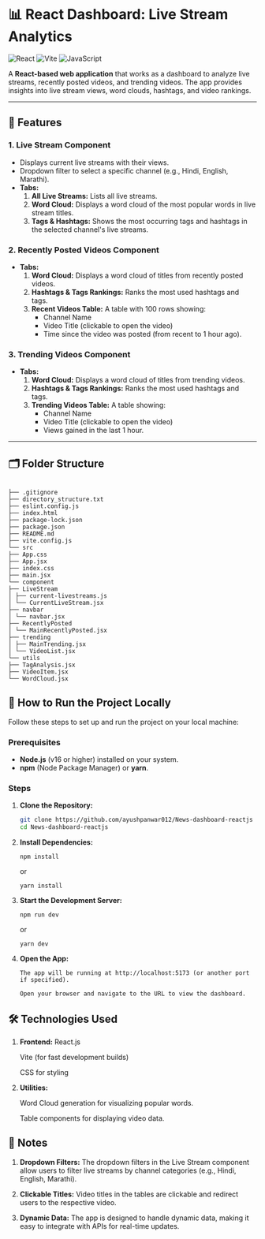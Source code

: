# 📊 React Dashboard: Live Stream Analytics

![React](https://img.shields.io/badge/React-20232A?style=for-the-badge&logo=react&logoColor=61DAFB)
![Vite](https://img.shields.io/badge/Vite-B73BFE?style=for-the-badge&logo=vite&logoColor=FFD62E)
![JavaScript](https://img.shields.io/badge/JavaScript-F7DF1E?style=for-the-badge&logo=javascript&logoColor=black)

A **React-based web application** that works as a dashboard to analyze live streams, recently posted videos, and trending videos. The app provides insights into live stream views, word clouds, hashtags, and video rankings.

---

## 🌟 Features

### 1. **Live Stream Component**
- Displays current live streams with their views.
- Dropdown filter to select a specific channel (e.g., Hindi, English, Marathi).
- **Tabs:**
  1. **All Live Streams:** Lists all live streams.
  2. **Word Cloud:** Displays a word cloud of the most popular words in live stream titles.
  3. **Tags & Hashtags:** Shows the most occurring tags and hashtags in the selected channel's live streams.

### 2. **Recently Posted Videos Component**
- **Tabs:**
  1. **Word Cloud:** Displays a word cloud of titles from recently posted videos.
  2. **Hashtags & Tags Rankings:** Ranks the most used hashtags and tags.
  3. **Recent Videos Table:** A table with 100 rows showing:
     - Channel Name
     - Video Title (clickable to open the video)
     - Time since the video was posted (from recent to 1 hour ago).

### 3. **Trending Videos Component**
- **Tabs:**
  1. **Word Cloud:** Displays a word cloud of titles from trending videos.
  2. **Hashtags & Tags Rankings:** Ranks the most used hashtags and tags.
  3. **Trending Videos Table:** A table showing:
     - Channel Name
     - Video Title (clickable to open the video)
     - Views gained in the last 1 hour.

---

## 🗂️ Folder Structure
```

├── .gitignore
├── directory_structure.txt
├── eslint.config.js
├── index.html
├── package-lock.json
├── package.json
├── README.md
├── vite.config.js
└── src
├── App.css
├── App.jsx
├── index.css
├── main.jsx
└── component
├── LiveStream
│ ├── current-livestreams.js
│ └── CurrentLiveStream.jsx
├── navbar
│ └── navbar.jsx
├── RecentlyPosted
│ └── MainRecentlyPosted.jsx
├── trending
│ ├── MainTrending.jsx
│ └── VideoList.jsx
└── utils
├── TagAnalysis.jsx
├── VideoItem.jsx
└── WordCloud.jsx
```

## 🚀 How to Run the Project Locally

Follow these steps to set up and run the project on your local machine:

### Prerequisites
- **Node.js** (v16 or higher) installed on your system.
- **npm** (Node Package Manager) or **yarn**.

### Steps

1. **Clone the Repository:**
   ```bash
   git clone https://github.com/ayushpanwar012/News-dashboard-reactjs
   cd News-dashboard-reactjs

2. **Install Dependencies:**


    ```
    npm install
    ```

    or

    ```
    yarn install
    ```

3. **Start the Development Server:**

    ```
    npm run dev
    ```

    or

    ```
    yarn dev
    ```

4. **Open the App:**

    ```
    The app will be running at http://localhost:5173 (or another port if specified).

    Open your browser and navigate to the URL to view the dashboard.
    ```

## 🛠️ Technologies Used
1. **Frontend:**
    React.js

    Vite (for fast development builds)

    CSS for styling

2. **Utilities:**

    Word Cloud generation for visualizing popular words.

    Table components for displaying video data.

## 📝 Notes
1. **Dropdown Filters:** The dropdown filters in the Live Stream component allow users to filter live streams by channel categories (e.g., Hindi, English, Marathi).

2. **Clickable Titles:** Video titles in the tables are clickable and redirect users to the respective video.

3. **Dynamic Data:** The app is designed to handle dynamic data, making it easy to integrate with APIs for real-time updates.

